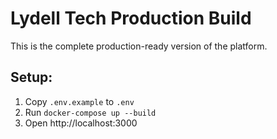 # Lydell Tech Production Build

This is the complete production-ready version of the platform.

## Setup:
1. Copy `.env.example` to `.env`
2. Run `docker-compose up --build`
3. Open http://localhost:3000